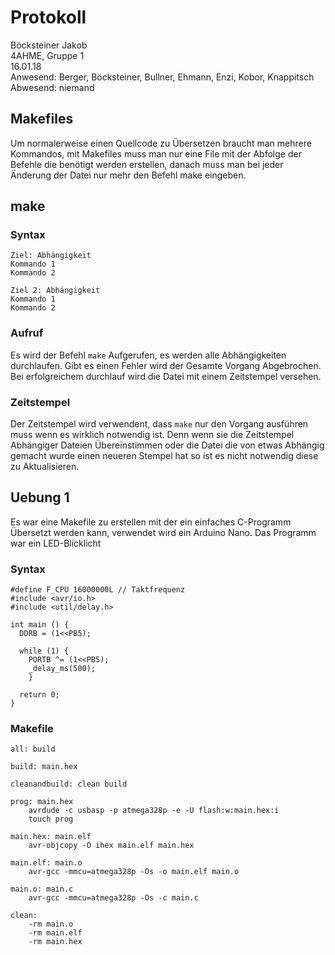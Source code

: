 # Protokoll
  Böcksteiner Jakob  
  4AHME, Gruppe 1  
  16.01.18  
  Anwesend: Berger, Böcksteiner, Bullner, Ehmann, Enzi, Kobor, Knappitsch  
  Abwesend: niemand  
  
  ## Makefiles
  Um normalerweise einen Quellcode zu Übersetzen braucht man mehrere Kommandos,
  mit Makefiles muss man nur eine File mit der Abfolge der Befehle die benötigt werden erstellen,
  danach muss man bei jeder Änderung der Datei nur mehr den Befehl make eingeben.
  
  ## make 
  ### Syntax
  ```
  Ziel: Abhängigkeit
  Kommando 1
  Kommando 2
  
  Ziel 2: Abhängigkeit 
  Kommando 1
  Kommando 2
  ```
  
  ### Aufruf
  Es wird der Befehl `make` Aufgerufen, es werden alle Abhängigkeiten durchlaufen. Gibt es einen Fehler wird der Gesamte Vorgang Abgebrochen. Bei erfolgreichem durchlauf wird die Datei mit einem Zeitstempel versehen.
  
### Zeitstempel
Der Zeitstempel wird verwendent, dass `make` nur den Vorgang ausführen muss wenn es wirklich notwendig ist. Denn wenn sie die Zeitstempel Abhängiger Dateien Übereinstimmen oder die Datei die von etwas Abhängig gemacht wurde einen neueren Stempel hat so ist es nicht notwendig diese zu Aktualisieren.

## Uebung 1
Es war eine Makefile zu erstellen mit der ein einfaches C-Programm Übersetzt werden kann, verwendet wird ein Arduino Nano. Das Programm war ein LED-Blicklicht
### Syntax
```
#define F_CPU 16000000L // Taktfrequenz
#include <avr/io.h>
#include <util/delay.h>

int main () {
  DDRB = (1<<PB5);

  while (1) {
    PORTB ^= (1<<PB5);
    _delay_ms(500);
    }

  return 0;
}
```

### Makefile
```
all: build

build: main.hex

cleanandbuild: clean build

prog: main.hex
	avrdude -c usbasp -p atmega328p -e -U flash:w:main.hex:i
	touch prog

main.hex: main.elf
	avr-objcopy -O ihex main.elf main.hex

main.elf: main.o
	avr-gcc -mmcu=atmega328p -Os -o main.elf main.o

main.o: main.c
	avr-gcc -mmcu=atmega328p -Os -c main.c

clean:
	-rm main.o
	-rm main.elf
	-rm main.hex
  ```
